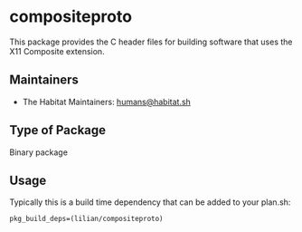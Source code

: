 # compositeproto

This package provides the C header files for building software that
uses the X11 Composite extension.

## Maintainers

* The Habitat Maintainers: <humans@habitat.sh>

## Type of Package

Binary package

## Usage

Typically this is a build time dependency that can be added to your
plan.sh:

    pkg_build_deps=(lilian/compositeproto)
